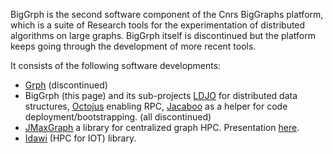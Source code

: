 BigGrph is the second software component of the Cnrs BigGraphs platform, which is a suite of Research tools for the experimentation of distributed algorithms on large graphs. BigGrph itself is discontinued but the platform keeps going through the development of more recent tools.

It consists of the following software developments:
* [Grph](https://github.com/lhogie/grph/) (discontinued)
* BigGrph (this page) and its sub-projects [LDJO](https://github.com/lhogie/ldjo/) for distributed data structures, [Octojus](https://github.com/lhogie/octojus/) enabling RPC, [Jacaboo](https://github.com/lhogie/jacaboo/) as a helper for code deployment/bootstrapping. (all discontinued)
* [JMaxGraph](https://github.com/lhogie/jmaxgraph/) a library for centralized graph HPC. Presentation [here](https://www.google.com/url?sa=t&rct=j&q=&esrc=s&source=web&cd=&ved=2ahUKEwjn5uLxr8vuAhWkp1kKHWA_BXEQFjAAegQIAhAC&url=http%3A%2F%2Fdevlog.cnrs.fr%2F_media%2Fapsem2018.ateliermadics-graminee-perennes.pdf%3Fid%3Dapsem2018%26cache%3Dcache&usg=AOvVaw3CxOXuqC2FIKIXOHZznPi2).
* [Idawi](https://github.com/lhogie/idawi/) (HPC for IOT) library.
